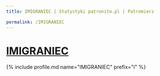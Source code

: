 ```yaml
---
title: IMIGRANIEC | Statystyki patronite.pl | Patromierz

permalink: /IMIGRANIEC
---
```


# [IMIGRANIEC](https://patronite.pl/IMIGRANIEC)

{% include profile.md name="IMIGRANIEC" prefix="i" %}
